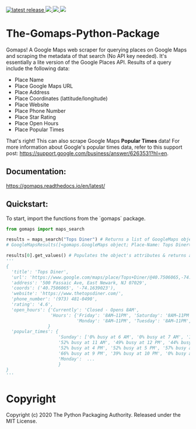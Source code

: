 <a href="https://pypi.org/project/gomaps">
  <img src="https://img.shields.io/pypi/v/gomaps.svg" alt="latest release" />
</a>

<a href="https://pepy.tech/project/gomaps/month">
  <img src="https://pepy.tech/badge/gomaps/month" />
</a>

<a href="https://gomaps.readthedocs.io/en/latest/">
  <img src="https://readthedocs.org/projects/gomaps/badge/" />
</a>

<a href="https://travis-ci.org/github/jakeee51/gomaps">
  <img src="https://travis-ci.org/jakeee51/gomaps.svg?branch=master&status=passed" />
</a>

# The-Gomaps-Python-Package

Gomaps! A Google Maps web scraper for querying places on Google Maps and scraping the metadata of that search (No API key needed). It's essentially a lite version of the Google Places API. Results of a query include the following data:

* Place Name
* Place Google Maps URL
* Place Address
* Place Coordinates (lattitude/longitude)
* Place Website
* Place Phone Number
* Place Star Rating
* Place Open Hours
* Place Popular Times

That's right! This can also scrape Google Maps __Popular Times__ data!
For more information about Google's popular times data, refer to this support post: https://support.google.com/business/answer/6263531?hl=en.

<h2><b>Documentation:</b></h2>
<a href="https://gomaps.readthedocs.io/en/latest/">https://gomaps.readthedocs.io/en/latest/</a>

<h2><b>Quickstart:</b></h2>
To start, import the functions from the `gomaps` package.

```python
from gomaps import maps_search

results = maps_search("Tops Diner") # Returns a list of GoogleMaps objects
# GoogleMapsResults([<gomaps.GoogleMaps object; Place-Name: Tops Diner>])

results[0].get_values() # Populates the object's attributes & returns a dictionary
'''
{
  'title': 'Tops Diner',
  'url': 'https://www.google.com/maps/place/Tops+Diner/@40.7506065,-74.1639023,17z/data=!4m2!3m1!1s0x89c2547b4ec3235b:0x7342f11f69197f92!8m2!3d40.7506065!4d-74.1639023',
  'address': '500 Passaic Ave, East Newark, NJ 07029',
  'coords': ('40.7506065', '-74.1639023'),
  'website': 'https://www.thetopsdiner.com/',
  'phone_number': '(973) 481-0490',
  'rating': '4.6',
  'open_hours': {'Currently': 'Closed - Opens 8AM',
                 'Hours': {'Friday': '8AM–11PM', 'Saturday': '8AM–11PM', 'Sunday': '8AM–11PM',
                           'Monday': '8AM–11PM', 'Tuesday': '8AM–11PM', 'Wednesday': '8AM–11PM', 'Thursday': '8AM–11PM'}
                }
  'popular_times': {
                    'Sunday': ['0% busy at 6 AM', '0% busy at 7 AM', '19% busy at 8 AM', '35% busy at 9 AM', '48% busy at 10 AM',
                    '52% busy at 11 AM', '49% busy at 12 PM', '44% busy at 1 PM', '45% busy at 2 PM', '49% busy at 3 PM',
                    '52% busy at 4 PM', '52% busy at 5 PM', '57% busy at 6 PM', '70% busy at 7 PM', '78% busy at 8 PM',
                    '66% busy at 9 PM', '39% busy at 10 PM', '0% busy at 11 PM'], 
                    'Monday':  ...
                    }
}
'''
```

# Copyright
Copyright (c) 2020 The Python Packaging Authority. Released under the MIT License.
